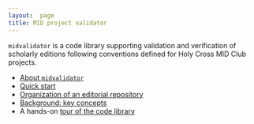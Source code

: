 ```yaml
---
layout:  page
title: MID project validator
---
```





`midvalidator` is a code library supporting validation and verification of scholarly editions following conventions defined for Holy Cross  MID Club projects.



-  [About `midvalidator`](about)
-   [Quick start](quick)
-   [Organization of an editorial repository](edrepo)
-   [Background: key concepts](concepts)
-   A  hands-on [tour of the code library](tour)
